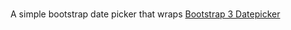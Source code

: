 # <g-datepicker>
A simple bootstrap date picker that wraps [Bootstrap 3 Datepicker](http://eonasdan.github.io/bootstrap-datetimepicker/)
